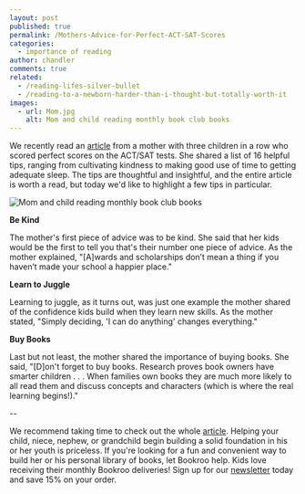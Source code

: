 ```yaml
---
layout: post
published: true
permalink: /Mothers-Advice-for-Perfect-ACT-SAT-Scores
categories:
  - importance of reading
author: chandler
comments: true
related:
  - /reading-lifes-silver-bullet
  - /reading-to-a-newborn-harder-than-i-thought-but-totally-worth-it
images:
  - url: Mom.jpg
    alt: Mom and child reading monthly book club books
---
```

We recently read an [article](http://community.today.com/parentingteam/post/actsat-test-prep-tricks-from-a-family-with-three-perfect-scores_1505933651) from a mother with three children in a row who scored perfect scores on the ACT/SAT tests. She shared a list of 16 helpful tips, ranging from cultivating kindness to making good use of time to getting adequate sleep. The tips are thoughtful and insightful, and the entire article is worth a read, but today we'd like to highlight a few tips in particular. 

![Mom and child reading monthly book club books]({{site.baseurl}}/assets/img/posts/Mom.jpg)

**Be Kind**

The mother's first piece of advice was to be kind. She said that her kids would be the first to tell you that's their number one piece of advice. As the mother explained, "[A]wards and scholarships don’t mean a thing if you haven’t made your school a happier place."

**Learn to Juggle**

Learning to juggle, as it turns out, was just one example the mother shared of the confidence kids build when they learn new skills. As the mother stated, "Simply deciding, 'I can do anything' changes everything."

**Buy Books**

Last but not least, the mother shared the importance of buying books. She said, "[D]on't forget to buy books. Research proves book owners have smarter children . . . When families own books they are much more likely to all read them and discuss concepts and characters (which is where the real learning begins!)."

--

We recommend taking time to check out the whole [article](http://community.today.com/parentingteam/post/actsat-test-prep-tricks-from-a-family-with-three-perfect-scores_1505933651). Helping your child, niece, nephew, or grandchild begin building a solid foundation in his or her youth is priceless. If you're looking for a fun and convenient way to build her or his personal library of books, let Bookroo help. Kids love receiving their monthly Bookroo deliveries! Sign up for our [newsletter](https://bookroo.com/) today and save 15% on your order.

